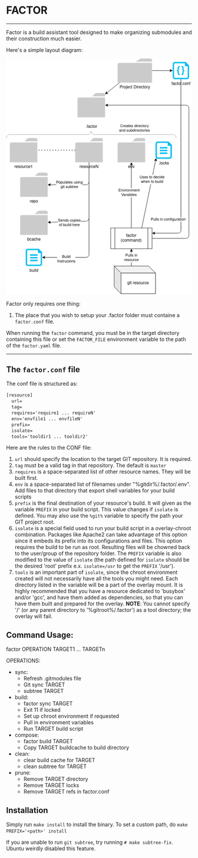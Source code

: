 # FACTOR
---
Factor is a build assistant tool designed to make organizing submodules and their construction much easier.

Here's a simple layout diagram:  

![factor_diagram](factor.png)

Factor only requires one thing:
1. The place that you wish to setup your .factor folder must containe a `factor.conf` file.

When running the `factor` command, you must be in the target directory containing this file or set the `FACTOR_FILE` environment variable to the path of the `factor.yaml` file.

---

## The `factor.conf` file
The conf file is structured as:
```
[resource]
  url=
  tag=
  requires='require1 ... requireN'
  env='envfile1 ... envfileN'
  prefix=
  isolate=
  tools='tooldir1 ... tooldir2'
```
Here are the rules to the CONF file:
1. `url` should specify the location to the target GIT repository. It is required.
2. `tag` must be a valid tag in that repository. The default is `master`
3. `requires` is a space-separated list of other resource names. They will be built first.
4. `env` is a space-separated list of filenames under "%gitdir%/.factor/.env". Add files to that directory that export shell variables for your build scripts
5. `prefix` is the final destination of your resource's build. It will given as the variable `PREFIX` in your build script. This value changes if `isolate` is defined. You may also use the `%git%` variable to specify the path your GIT project root.
6. `isolate` is a special field used to run your build script in a overlay-chroot combination. Packages like Apache2 can take advantage of this option since it embeds its prefix into its configurations and files. This option requires the build to be run as root. Resulting files will be chowned back to the user/group of the repository folder. The `PREFIX` variable is also modified to the value of `isolate` (the path defined for `isolate` should be the desired 'root' prefix e.x. `isolate=/usr` to get the `PREFIX` '/usr').
7. `tools` is an important part of `isolate`, since the chroot environment created will not necessarily have all the tools you might need. Each directory listed in the variable will be a part of the overlay mount. It is highly recommended that you have a resource dedicated to 'busybox' and/or 'gcc', and have them added as dependencies, so that you can have them built and prepared for the overlay. **NOTE**: You cannot specify '/' (or any parent directory to '%gitroot%/.factor') as a tool directory; the overlay will fail.

## Command Usage:
factor OPERATION TARGET1 ... TARGETn  

OPERATIONS:
  - sync:
    - Refresh .gitmodules file
    - Git sync TARGET
    - subtree TARGET
  - build:
    - factor sync TARGET
    - Exit 11 if locked
    - Set up chroot environment if requested
    - Pull in environment variables
    - Run TARGET build script
  - compose:
    - factor build TARGET
    - Copy TARGET buildcache to build directory
  - clean:
    - clear build cache for TARGET
    - clean subtree for TARGET
  - prune:
    - Remove TARGET directory
    - Remove TARGET locks
    - Remove TARGET refs in factor.conf
    
## Installation
Simply run `make install` to install the binary. To set a custom path, do `make PREFIX='<path>' install`

If you are unable to run `git subtree`, try running `# make subtree-fix`. Ubuntu weirdly disabled this feature.